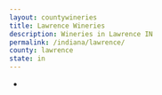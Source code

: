 ```yaml
---
layout: countywineries
title: Lawrence Wineries
description: Wineries in Lawrence IN
permalink: /indiana/lawrence/
county: lawrence
state: in
---
```

-

